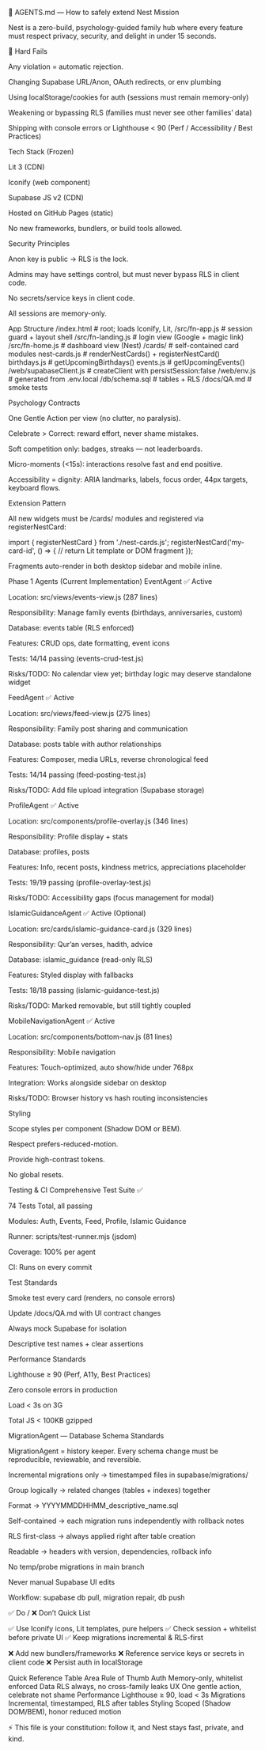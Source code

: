 🤖 AGENTS.md — How to safely extend Nest
Mission

Nest is a zero-build, psychology-guided family hub where every feature must respect privacy, security, and delight in under 15 seconds.

🚫 Hard Fails

Any violation = automatic rejection.

Changing Supabase URL/Anon, OAuth redirects, or env plumbing

Using localStorage/cookies for auth (sessions must remain memory-only)

Weakening or bypassing RLS (families must never see other families’ data)

Shipping with console errors or Lighthouse < 90 (Perf / Accessibility / Best Practices)

Tech Stack (Frozen)

Lit 3 (CDN)

Iconify (web component)

Supabase JS v2 (CDN)

Hosted on GitHub Pages (static)

No new frameworks, bundlers, or build tools allowed.

Security Principles

Anon key is public → RLS is the lock.

Admins may have settings control, but must never bypass RLS in client code.

No secrets/service keys in client code.

All sessions are memory-only.

App Structure
/index.html                  # root; loads Iconify, Lit, <fn-app>
/src/fn-app.js               # session guard + layout shell
/src/fn-landing.js           # login view (Google + magic link)
 /src/fn-home.js              # dashboard view (Nest)
 /cards/                      # self-contained card modules
   nest-cards.js              # renderNestCards() + registerNestCard()
   birthdays.js               # getUpcomingBirthdays()
   events.js                  # getUpcomingEvents()
 /web/supabaseClient.js       # createClient with persistSession:false
 /web/env.js                  # generated from .env.local
 /db/schema.sql               # tables + RLS
 /docs/QA.md                  # smoke tests

Psychology Contracts

One Gentle Action per view (no clutter, no paralysis).

Celebrate > Correct: reward effort, never shame mistakes.

Soft competition only: badges, streaks — not leaderboards.

Micro-moments (<15s): interactions resolve fast and end positive.

Accessibility = dignity: ARIA landmarks, labels, focus order, 44px targets, keyboard flows.

Extension Pattern

All new widgets must be /cards/ modules and registered via registerNestCard:

import { registerNestCard } from './nest-cards.js';
registerNestCard('my-card-id', () => {
  // return Lit template or DOM fragment
});


Fragments auto-render in both desktop sidebar and mobile inline.

Phase 1 Agents (Current Implementation)
EventAgent ✅ Active

Location: src/views/events-view.js (287 lines)

Responsibility: Manage family events (birthdays, anniversaries, custom)

Database: events table (RLS enforced)

Features: CRUD ops, date formatting, event icons

Tests: 14/14 passing (events-crud-test.js)

Risks/TODO: No calendar view yet; birthday logic may deserve standalone widget

FeedAgent ✅ Active

Location: src/views/feed-view.js (275 lines)

Responsibility: Family post sharing and communication

Database: posts table with author relationships

Features: Composer, media URLs, reverse chronological feed

Tests: 14/14 passing (feed-posting-test.js)

Risks/TODO: Add file upload integration (Supabase storage)

ProfileAgent ✅ Active

Location: src/components/profile-overlay.js (346 lines)

Responsibility: Profile display + stats

Database: profiles, posts

Features: Info, recent posts, kindness metrics, appreciations placeholder

Tests: 19/19 passing (profile-overlay-test.js)

Risks/TODO: Accessibility gaps (focus management for modal)

IslamicGuidanceAgent ✅ Active (Optional)

Location: src/cards/islamic-guidance-card.js (329 lines)

Responsibility: Qur’an verses, hadith, advice

Database: islamic_guidance (read-only RLS)

Features: Styled display with fallbacks

Tests: 18/18 passing (islamic-guidance-test.js)

Risks/TODO: Marked removable, but still tightly coupled

MobileNavigationAgent ✅ Active

Location: src/components/bottom-nav.js (81 lines)

Responsibility: Mobile navigation

Features: Touch-optimized, auto show/hide under 768px

Integration: Works alongside sidebar on desktop

Risks/TODO: Browser history vs hash routing inconsistencies

Styling

Scope styles per component (Shadow DOM or BEM).

Respect prefers-reduced-motion.

Provide high-contrast tokens.

No global resets.

Testing & CI
Comprehensive Test Suite ✅

74 Tests Total, all passing

Modules: Auth, Events, Feed, Profile, Islamic Guidance

Runner: scripts/test-runner.mjs (jsdom)

Coverage: 100% per agent

CI: Runs on every commit

Test Standards

Smoke test every card (renders, no console errors)

Update /docs/QA.md with UI contract changes

Always mock Supabase for isolation

Descriptive test names + clear assertions

Performance Standards

Lighthouse ≥ 90 (Perf, A11y, Best Practices)

Zero console errors in production

Load < 3s on 3G

Total JS < 100KB gzipped

MigrationAgent — Database Schema Standards

MigrationAgent = history keeper. Every schema change must be reproducible, reviewable, and reversible.

Incremental migrations only → timestamped files in supabase/migrations/

Group logically → related changes (tables + indexes) together

Format → YYYYMMDDHHMM_descriptive_name.sql

Self-contained → each migration runs independently with rollback notes

RLS first-class → always applied right after table creation

Readable → headers with version, dependencies, rollback info

No temp/probe migrations in main branch

Never manual Supabase UI edits

Workflow: supabase db pull, migration repair, db push

✅ Do / ❌ Don’t Quick List

✅ Use Iconify icons, Lit templates, pure helpers
✅ Check session + whitelist before private UI
✅ Keep migrations incremental & RLS-first

❌ Add new bundlers/frameworks
❌ Reference service keys or secrets in client code
❌ Persist auth in localStorage

Quick Reference Table
Area	Rule of Thumb
Auth	Memory-only, whitelist enforced
Data	RLS always, no cross-family leaks
UX	One gentle action, celebrate not shame
Performance	Lighthouse ≥ 90, load < 3s
Migrations	Incremental, timestamped, RLS after tables
Styling	Scoped (Shadow DOM/BEM), honor reduced motion

⚡ This file is your constitution: follow it, and Nest stays fast, private, and kind.
